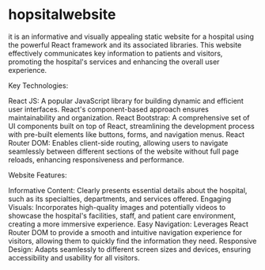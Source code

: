 # hopsitalwebsite


it is an informative and visually appealing static website for a hospital using the powerful React framework and its associated libraries. This website effectively communicates key information to patients and visitors, promoting the hospital's services and enhancing the overall user experience.


Key Technologies:


React JS: A popular JavaScript library for building dynamic and efficient user interfaces. React's component-based approach ensures maintainability and organization.
React Bootstrap: A comprehensive set of UI components built on top of React, streamlining the development process with pre-built elements like buttons, forms, and navigation menus.
React Router DOM: Enables client-side routing, allowing users to navigate seamlessly between different sections of the website without full page reloads, enhancing responsiveness and performance.


Website Features:

Informative Content: Clearly presents essential details about the hospital, such as its specialties, departments, and services offered.
Engaging Visuals: Incorporates high-quality images and potentially videos to showcase the hospital's facilities, staff, and patient care environment, creating a more immersive experience.
Easy Navigation: Leverages React Router DOM to provide a smooth and intuitive navigation experience for visitors, allowing them to quickly find the information they need.
Responsive Design: Adapts seamlessly to different screen sizes and devices, ensuring accessibility and usability for all visitors.
